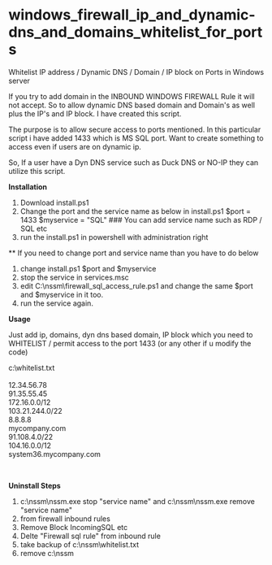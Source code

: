 # windows_firewall_ip_and_dynamic-dns_and_domains_whitelist_for_ports
Whitelist IP address / Dynamic DNS / Domain / IP block on Ports in Windows server


If you try to add domain in the INBOUND WINDOWS FIREWALL Rule it will not accept.
So to allow dynamic DNS based domain and Domain's as well plus the IP's and IP block.
I have created this script.

The purpose is to allow secure access to ports mentioned. In this particular script i have 
added 1433 which is MS SQL port. Want to create something to access even if users are on dynamic ip.

So, If a user have a Dyn DNS service such as Duck DNS or NO-IP they can utilize this script.

**Installation**

1) Download install.ps1
2) Change the port and the service name as below in install.ps1
$port = 1433
$myservice = "SQL" ### You can add service name such as RDP / SQL etc
3) run the install.ps1 in powershell with administration right

** If you need to change port and service name than you have to do below
1) change install.ps1 $port and $myservice
2) stop the service in services.msc
3) edit C:\nssm\firewall_sql_access_rule.ps1 and change the same $port and $myservice in it too.
4) run the service again.

**Usage**

Just add ip, domains, dyn dns based domain, IP block which you need to WHITELIST / permit access to the port 1433 (or any other if u modify the code)

c:\whitelist.txt<br /> 
<br /> 
12.34.56.78<br /> 
91.35.55.45<br /> 
172.16.0.0/12<br /> 
103.21.244.0/22<br /> 
8.8.8.8<br /> 
mycompany.com<br /> 
91.108.4.0/22<br /> 
104.16.0.0/12<br /> 
system36.mycompany.com<br /> 

<br /> 


**Uninstall Steps**

1) c:\nssm\nssm.exe stop "service name"  and   c:\nssm\nssm.exe remove "service name"
2) from firewall inbound rules
3) Remove Block IncomingSQL etc
4) Delte "Firewall sql rule" from inbound rule
5) take backup of c:\nssm\whitelist.txt
6) remove c:\nssm
